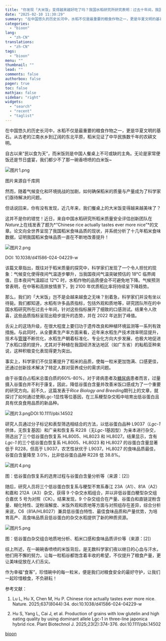 ```yaml
---
title: "你发现「大米饭」变得越来越好吃了吗？我国水稻研究所研究表明：过去十年间，我国不仅提高了水稻的整体生产力，还特别增强了其口感质量"
date: "2025-02-10 11:30:29"
summary: "在中国悠久的历史长河中，水稻不仅是最重要的粮食作物之一，更是华夏文明的基石。从古老的江南水乡到辽阔的..."
categories:
  - "bioon"
lang:
  - "zh-CN"
translations:
  - "zh-CN"
tags:
  - "bioon"
menu: ""
thumbnail: ""
lead: ""
comments: false
authorbox: false
pager: true
toc: false
mathjax: false
sidebar: "right"
widgets:
  - "search"
  - "recent"
  - "taglist"
---
```


在中国悠久的历史长河中，水稻不仅是最重要的粮食作物之一，更是华夏文明的基石。从古老的江南水乡到辽阔的东北平原，稻米见证了中华民族数千年的农耕文明。

自古以来“民以食为天”，而米饭则是中国人餐桌上不可或缺的主角。无论是家常便饭还是节日盛宴，我们都少不了那一碗香喷喷的白米饭~

![图片1.png](https://msimg.bioon.com/bioon-com/20241101/1f45d6b562c84eaf800ab9419db5e2eb-CYkIYCrxyRtN.jpg)

图片来源自千库网

然而，随着气候变化和环境挑战的加剧，如何确保稻米的质量与产量成为了科学家们亟待解决的问题。

但话说回来，你有没有发现，近几年来，我们餐桌上的大米饭变得越来越美味了？

这并不是你的错觉！近日，来自中国水稻研究所稻米质量安全评估创新团队在*Nature*上在线发表了题为*“Chinese rice actually tastes ever more nice”*的文章。论文向全世界呈现了我国稻米食味品质的现状，并系统分析了十几年稻米食味数据，证明我国稻米食味品质一直在不断地改善提升！

![图片2.png](https://msimg.bioon.com/bioon-com/20241101/d0fc4fe71684491599253d28432163bb-RsNdewWFQStb.jpg)

DOI: 10.1038/d41586-024-04229-w

该篇文章指出，既往对于稻米质量的探究中，科学家们发现了一个令人担忧的现象：气候变化使得夜间气温逐步攀升，当我国夜间气温突破预估的 18°C 临界阈值，日本夜间气温超过 12°C 时，水稻作物的品质便会不可避免地下降。气候预测曾表明，在中等和高排放情景下，到 2100 年优质稻比率将持续呈下降趋势。

那么，我们的「大米饭」岂不是会越来越食之无味？别着急，科学家们并没有坐以待毙。我们都知道，水稻有许多品质指标，包括外观和质地等，研究团队所在的中国水稻研究所在过去十年间，针对这些指标展开了细致的口感测试。结果令人欣喜，这些品质指标呈现出稳步提升的态势，并在 2022 年达到了峰值。

舌尖上的这场升级，在很大程度上要归功于遗传改良和种植环境监测等一系列有效措施。与此同时，从全要素生产率方面来看，近年来水稻生产技术效率明显提升，技术与[管理](https://www.medsci.cn/guideline/list.do?q=%E7%AE%A1%E7%90%86)不断优化，水稻生产朝着标准化、专业化方向大步发展，也极大地促进了水稻口感的提升，尤其对于种植在我国经济发达地区（如广东省）的籼稻亚种来说，这种积极变化表现得更为突出。

事实上，科学家们不仅显著提升了稻米的品质，使每一粒米更加饱满、口感更佳，还通过创新技术解决了特定人群对营养成分的需求问题。

由于谷蛋白占稻米总蛋白质的60%-80%，对于肾病患者及[糖尿病](https://www.medsci.cn/topic/show?id=4f77e665253)患者而言，过量摄入谷蛋白并不利于康复。因此，降低谷蛋白含量并改善米饭口感成为了一个重要的研究方向。前不久，这篇发表于*Rice Biology and Breeding*期刊上的文章，就探讨了如何通过使用Lgc-1显性等位基因，在三系粳型杂交稻中培育出低谷蛋白且具有优良食用品质的新品种。

![图片3.png](https://msimg.bioon.com/bioon-com/20241101/95b359467b524497b45f16e69498526e-3n4iHal2yi3Y.jpg)DOI:10.1111/pbi.14502

研究人员通过分子标记和表型筛选相结合的方法，以低谷蛋白品种 L9037（*Lgc-1*供体，无恢复基因）和广亲和恢复系 R228（无*Lgc-1*基因型）为亲本进行杂交，筛选出了三个低谷蛋白恢复系 HL8005、HL8023 和 HL8027。结果显示，含有 *Lgc-1* 的三个低谷蛋白恢复系 HL8005、HL8023 和 HL8027 的谷蛋白含量显著低于 R228，但高于 L9037，农艺性状优于 L9037。HL8027 的食味品质最佳，谷蛋白含量降至 3.0%，比非低谷蛋白品种 R228 低 38.8%。

![图片4.png](https://msimg.bioon.com/bioon-com/20241101/699c6084b4d840cd8e98e9a57e021951-h1z8N15OQBRV.jpg)

图：低谷蛋白恢复系的选育过程与谷蛋白含量分析等（来源：[2]）

随后，研究人员将三个低谷蛋白恢复系与粳型不育系春江 23A（A1）、81A（A2）和嘉和 212A（A3）杂交，获得 9 个杂交水稻组合，并以非低谷蛋白粳型杂交组合嘉优 5 号为对照（CK）。结果发现，9 个杂交组合在产量、谷蛋白和直链淀粉含量、糊化特性、淀粉溶解度、米饭外观和质地等方面与对照组存在差异，综合分析来说，C6（81A/HL8027）兼具低谷蛋白特性、最佳食味品质和产量优势，为培育高产、高食味品质且低谷蛋白的杂交水稻提供了新的种质资源。

![图片5.png](https://msimg.bioon.com/bioon-com/20241101/9b0291eb1047460d9b55610418840ee8-4bX84qjQCU5e.jpg)

图：低谷蛋白杂交组合地质地分析、稻米口感和食味品质评价等（来源：[2]）

综上所述，在一碗碗香喷喷的米饭背后，是无数科学家们夜以继日的心血与汗水，他们用不懈的努力，让每一粒稻谷都饱含着丰收的希望，不仅提升了粮食产量，更让美味绽放在人们舌尖。

作为幸福“食客”，珍惜碗中的每一粒米，便是我们对粮食安全的最好守护，让我们一起珍惜粮食，不负耕耘！

参考文献：

1. Lu L, Hu X, Chen M, Hu P. Chinese rice actually tastes ever more nice. Nature. 2025;637(8044):34. doi:10.1038/d41586-024-04229-w

2. Hu S, Yang L, Cai J, et al. Production of grains with low glutelin and high eating quality by using dominant allele Lgc-1 in three-line japonica hybrid rice. Plant Biotechnol J. 2025;23(2):374-376. doi:10.1111/pbi.14502

[bioon](http://news.bioon.com/article/00af86263401.html)
